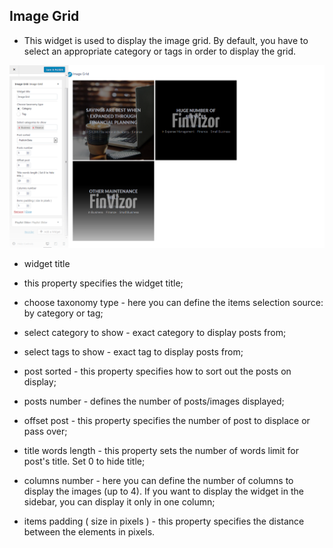 ## Image Grid

* This widget is used to display the image grid. By default, you have to select an appropriate category or tags in order to display the grid.

![](/assets/4527import.png)

* widget title

* this property specifies the widget title;

* choose taxonomy type - here you can define the items selection source: by category or tag;

* select category to show - exact category to display posts from;

* select tags to show - exact tag to display posts from;

* post sorted - this property specifies how to sort out the posts on display;

* posts number - defines the number of posts/images displayed;

* offset post - this property specifies the number of post to displace or pass over;

* title words length - this property sets the number of words limit for post's title. Set 0 to hide title;

* columns number - here you can define the number of columns to display the images \(up to 4\). If you want to display the widget in the sidebar, you can display it only in one column;

* items padding \( size in pixels \) - this property specifies the distance between the elements in pixels.



